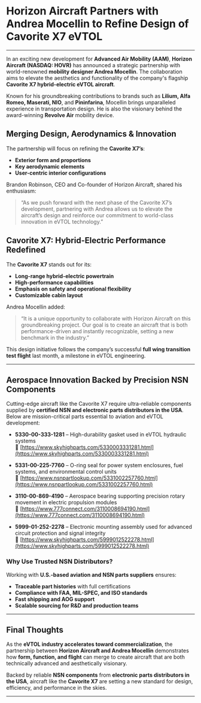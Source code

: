 # Horizon Aircraft Partners with Andrea Mocellin to Refine Design of Cavorite X7 eVTOL

---

In an exciting new development for **Advanced Air Mobility (AAM)**, **Horizon Aircraft (NASDAQ: HOVR)** has announced a strategic partnership with world-renowned **mobility designer Andrea Mocellin**. The collaboration aims to elevate the aesthetics and functionality of the company's flagship **Cavorite X7 hybrid-electric eVTOL aircraft**.

Known for his groundbreaking contributions to brands such as **Lilium, Alfa Romeo, Maserati, NIO**, and **Pininfarina**, Mocellin brings unparalleled experience in transportation design. He is also the visionary behind the award-winning **Revolve Air** mobility device.

## Merging Design, Aerodynamics & Innovation

The partnership will focus on refining the **Cavorite X7’s**:

- **Exterior form and proportions**
- **Key aerodynamic elements**
- **User-centric interior configurations**

Brandon Robinson, CEO and Co-founder of Horizon Aircraft, shared his enthusiasm:

> “As we push forward with the next phase of the Cavorite X7’s development, partnering with Andrea allows us to elevate the aircraft’s design and reinforce our commitment to world-class innovation in eVTOL technology.”

## Cavorite X7: Hybrid-Electric Performance Redefined

The **Cavorite X7** stands out for its:

- **Long-range hybrid-electric powertrain**
- **High-performance capabilities**
- **Emphasis on safety and operational flexibility**
- **Customizable cabin layout**

Andrea Mocellin added:

> “It is a unique opportunity to collaborate with Horizon Aircraft on this groundbreaking project. Our goal is to create an aircraft that is both performance-driven and instantly recognizable, setting a new benchmark in the industry.”

This design initiative follows the company’s successful **full wing transition test flight** last month, a milestone in eVTOL engineering.

---

## Aerospace Innovation Backed by Precision NSN Components

Cutting-edge aircraft like the Cavorite X7 require ultra-reliable components supplied by **certified NSN and electronic parts distributors in the USA**. Below are mission-critical parts essential to aviation and eVTOL development:

- **5330-00-333-1281** – High-durability gasket used in eVTOL hydraulic systems  
  🔗 [https://www.skyhighparts.com/5330003331281.html](https://www.skyhighparts.com/5330003331281.html)

- **5331-00-225-7760** – O-ring seal for power system enclosures, fuel systems, and environmental control units  
  🔗 [https://www.nsnpartlookup.com/5331002257760.html](https://www.nsnpartlookup.com/5331002257760.html)

- **3110-00-869-4190** – Aerospace bearing supporting precision rotary movement in electric propulsion modules  
  🔗 [https://www.777connect.com/3110008694190.html](https://www.777connect.com/3110008694190.html)

- **5999-01-252-2278** – Electronic mounting assembly used for advanced circuit protection and signal integrity  
  🔗 [https://www.skyhighparts.com/5999012522278.html](https://www.skyhighparts.com/5999012522278.html)

### Why Use Trusted NSN Distributors?

Working with **U.S.-based aviation and NSN parts suppliers** ensures:

- **Traceable part histories** with full certifications  
- **Compliance with FAA, MIL-SPEC, and ISO standards**  
- **Fast shipping and AOG support**  
- **Scalable sourcing for R&D and production teams**

---

## Final Thoughts

As the **eVTOL industry accelerates toward commercialization**, the partnership between **Horizon Aircraft and Andrea Mocellin** demonstrates how **form, function, and flight** can merge to create aircraft that are both technically advanced and aesthetically visionary.

Backed by reliable **NSN components** from **electronic parts distributors in the USA**, aircraft like the **Cavorite X7** are setting a new standard for design, efficiency, and performance in the skies.

---
